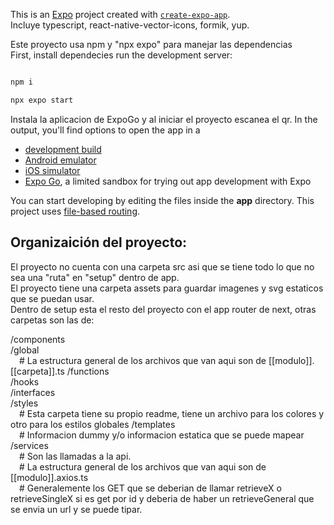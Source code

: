 This is an [Expo](https://expo.dev) project created with [`create-expo-app`](https://www.npmjs.com/package/create-expo-app).<br />
Incluye typescript, react-native-vector-icons, formik, yup.

Este proyecto usa npm y "npx expo" para manejar las dependencias<br />
First, install dependecies run the development server:

```bash

npm i

npx expo start

```

Instala la aplicacion de ExpoGo y al iniciar el proyecto escanea el qr.
In the output, you'll find options to open the app in a

- [development build](https://docs.expo.dev/develop/development-builds/introduction/)
- [Android emulator](https://docs.expo.dev/workflow/android-studio-emulator/)
- [iOS simulator](https://docs.expo.dev/workflow/ios-simulator/)
- [Expo Go](https://expo.dev/go), a limited sandbox for trying out app development with Expo

You can start developing by editing the files inside the **app** directory. This project uses [file-based routing](https://docs.expo.dev/router/introduction).

## Organizaición del proyecto:

El proyecto no cuenta con una carpeta src asi que se tiene todo lo que no sea una "ruta" en "setup" dentro de app.<br/>
El proyecto tiene una carpeta assets para guardar imagenes y svg estaticos que se puedan usar.<br />
Dentro de setup esta el resto del proyecto con el app router de next, otras carpetas son las de:

/components <br />
/global <br /> &emsp;# La estructura general de los archivos que van aqui son de [[modulo]].[[carpeta]].ts
/functions <br />
/hooks<br />
/interfaces<br />
/styles <br /> &emsp;# Esta carpeta tiene su propio readme, tiene un archivo para los colores y otro para los estilos globales
/templates <br /> &emsp;# Informacion dummy y/o informacion estatica que se puede mapear
/services <br /> &emsp;# Son las llamadas a la api. <br /> &emsp;# La estructura general de los archivos que van aqui son de [[modulo]].axios.ts <br />&emsp;# Generalemente los GET que se deberian de llamar retrieveX o retrieveSingleX si es get por id y deberia de haber un retrieveGeneral que se envia un url y se puede tipar.
